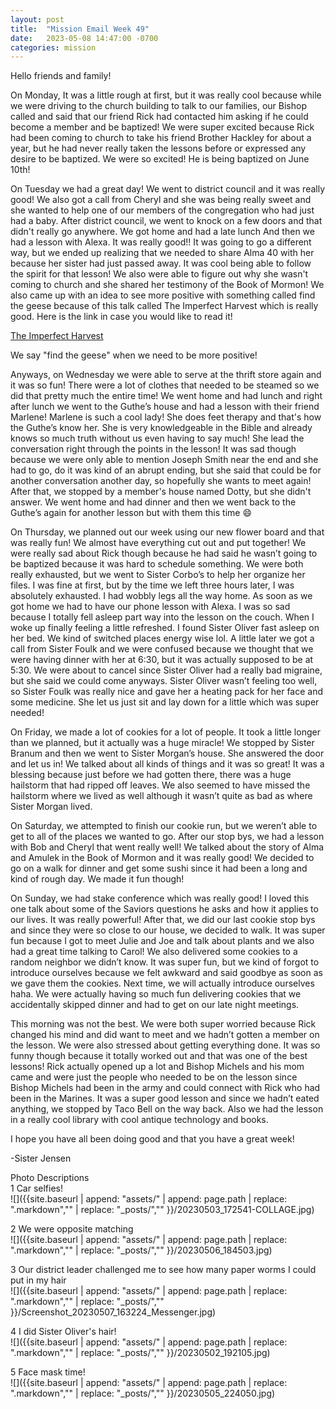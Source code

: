 ```yaml
---
layout: post
title:  "Mission Email Week 49"
date:   2023-05-08 14:47:00 -0700
categories: mission
---
```

Hello friends and family!

On Monday, It was a little rough at first, but it was really cool because while we were driving to the church building to talk to our families, our Bishop called and said that our friend Rick had contacted him asking if he could become a member and be baptized! We were super excited because Rick had been coming to church to take his friend Brother Hackley for about a year, but he had never really taken the lessons before or expressed any desire to be baptized. We were so excited! He is being baptized on June 10th!

On Tuesday we had a great day! We went to district council and it was really good! We also got a call from Cheryl and she was being really sweet and she wanted to help one of our members of the congregation who had just had a baby. After district council, we went to knock on a few doors and that didn't really go anywhere. We got home and had a late lunch And then we had a lesson with Alexa. It was really good!! It was going to go a different way, but we ended up realizing that we needed to share Alma 40 with her because her sister had just passed away. It was cool being able to follow the spirit for that lesson! We also were able to figure out why she wasn't coming to church and she shared her testimony of the Book of Mormon! We also came up with an idea to see more positive with something called find the geese because of this talk called The Imperfect Harvest which is really good. Here is the link in case you would like to read it! 

[The Imperfect Harvest](https://www.churchofjesuschrist.org/study/general-conference/2023/04/54stanfill?lang=eng)

We say "find the geese" when we need to be more positive!

Anyways, on Wednesday we were able to serve at the thrift store again and it was so fun! There were a lot of clothes that needed to be steamed so we did that pretty much the entire time! We went home and had lunch and right after lunch we went to the Guthe’s house and had a lesson with their friend Marlene! Marlene is such a cool lady! She does feet therapy and that's how the Guthe’s know her. She is very knowledgeable in the Bible and already knows so much truth without us even having to say much! She lead the conversation right through the points in the lesson! It was sad though because we were only able to mention Joseph Smith near the end and she had to go, do it was kind of an abrupt ending, but she said that could be for another conversation another day, so hopefully she wants to meet again! After that, we stopped by a member's house named Dotty, but she didn't answer. We went home and had dinner and then we went back to the Guthe’s again for another lesson but with them this time 😄 

On Thursday, we planned out our week using our new flower board and that was really fun! We almost have everything cut out and put together! We were really sad about Rick though because he had said he wasn’t going to be baptized because it was hard to schedule something. We were both really exhausted, but we went to Sister Corbo’s to help her organize her files. I was fine at first, but by the time we left three hours later, I was absolutely exhausted. I had wobbly legs all the way home. As soon as we got home we had to have our phone lesson with Alexa. I was so sad because I totally fell asleep part way into the lesson on the couch. When I woke up finally feeling a little refreshed. I found Sister Oliver fast asleep on her bed. We kind of switched places energy wise lol. A little later we got a call from Sister Foulk and we were confused because we thought that we were having dinner with her at 6:30, but it was actually supposed to be at 5:30. We were about to cancel since Sister Oliver had a really bad migraine, but she said we could come anyways. Sister Oliver wasn’t feeling too well, so Sister Foulk was really nice and gave her a heating pack for her face and some medicine. She let us just sit and lay down for a little which was super needed!

On Friday, we made a lot of cookies for a lot of people. It took a little longer than we planned, but it actually was a huge miracle! We stopped by Sister Branum and then we went to Sister Morgan’s house. She answered the door and let us in! We talked about all kinds of things and it was so great! It was a blessing because just before we had gotten there, there was a huge hailstorm that had ripped off leaves. We also seemed to have missed the hailstorm where we lived as well although it wasn’t quite as bad as where Sister Morgan lived.

On Saturday, we attempted to finish our cookie run, but we weren’t able to get to all of the places we wanted to go. After our stop bys, we had a lesson with Bob and Cheryl that went really well! We talked about the story of Alma and Amulek in the Book of Mormon and it was really good! We decided to go on a walk for dinner and get some sushi since it had been a long and kind of rough day. We made it fun though!

On Sunday, we had stake conference which was really good! I loved this one talk about some of the Saviors questions he asks and how it applies to our lives. It was really powerful! After that, we did our last cookie stop bys and since they were so close to our house, we decided to walk. It was super fun because I got to meet Julie and Joe and talk about plants and we also had a great time talking to Carol! We also delivered some cookies to a random neighbor we didn’t know. It was super fun, but we kind of forgot to introduce ourselves because we felt awkward and said goodbye as soon as we gave them the cookies. Next time, we will actually introduce ourselves haha. We were actually having so much fun delivering cookies that we accidentally skipped dinner and had to get on our late night meetings.

This morning was not the best. We were both super worried because Rick changed his mind and did want to meet and we hadn’t gotten a member on the lesson. We were also stressed about getting everything done. It was so funny though because it totally worked out and that was one of the best lessons! Rick actually opened up a lot and Bishop Michels and his mom came and were just the people who needed to be on the lesson since Bishop Michels had been in the army and could connect with Rick who had been in the Marines. It was a super good lesson and since we hadn’t eated anything, we stopped by Taco Bell on the way back. Also we had the lesson in a really cool library with cool antique technology and books.

I hope you have all been doing good and that you have a great week!

-Sister Jensen

Photo Descriptions  
1 Car selfies!   
![]({{site.baseurl | append: "assets/" | append:  page.path | replace: ".markdown","" | replace: "_posts/",""  }}/20230503_172541-COLLAGE.jpg)

2 We were opposite matching    
![]({{site.baseurl | append: "assets/" | append:  page.path | replace: ".markdown","" | replace: "_posts/",""  }}/20230506_184503.jpg)

3 Our district leader challenged me to see how many paper worms I could put in my hair   
![]({{site.baseurl | append: "assets/" | append:  page.path | replace: ".markdown","" | replace: "_posts/",""  }}/Screenshot_20230507_163224_Messenger.jpg)

4 I did Sister Oliver's hair!   
![]({{site.baseurl | append: "assets/" | append:  page.path | replace: ".markdown","" | replace: "_posts/",""  }}/20230502_192105.jpg)

5 Face mask time!   
![]({{site.baseurl | append: "assets/" | append:  page.path | replace: ".markdown","" | replace: "_posts/",""  }}/20230505_224050.jpg)
